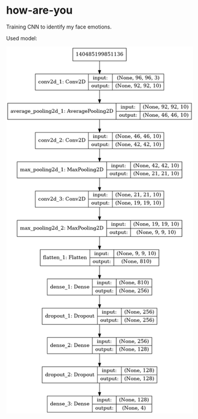 # how-are-you
Training CNN to identify my face emotions.

Used model:

![](model_plot.png?raw=true)
